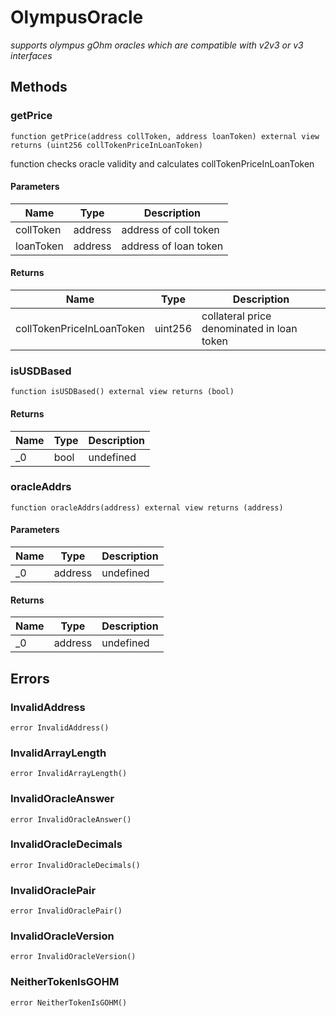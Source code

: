 # OlympusOracle







*supports olympus gOhm oracles which are compatible with v2v3 or v3 interfaces*

## Methods

### getPrice

```solidity
function getPrice(address collToken, address loanToken) external view returns (uint256 collTokenPriceInLoanToken)
```

function checks oracle validity and calculates collTokenPriceInLoanToken



#### Parameters

| Name | Type | Description |
|---|---|---|
| collToken | address | address of coll token |
| loanToken | address | address of loan token |

#### Returns

| Name | Type | Description |
|---|---|---|
| collTokenPriceInLoanToken | uint256 | collateral price denominated in loan token |

### isUSDBased

```solidity
function isUSDBased() external view returns (bool)
```






#### Returns

| Name | Type | Description |
|---|---|---|
| _0 | bool | undefined |

### oracleAddrs

```solidity
function oracleAddrs(address) external view returns (address)
```





#### Parameters

| Name | Type | Description |
|---|---|---|
| _0 | address | undefined |

#### Returns

| Name | Type | Description |
|---|---|---|
| _0 | address | undefined |




## Errors

### InvalidAddress

```solidity
error InvalidAddress()
```






### InvalidArrayLength

```solidity
error InvalidArrayLength()
```






### InvalidOracleAnswer

```solidity
error InvalidOracleAnswer()
```






### InvalidOracleDecimals

```solidity
error InvalidOracleDecimals()
```






### InvalidOraclePair

```solidity
error InvalidOraclePair()
```






### InvalidOracleVersion

```solidity
error InvalidOracleVersion()
```






### NeitherTokenIsGOHM

```solidity
error NeitherTokenIsGOHM()
```







